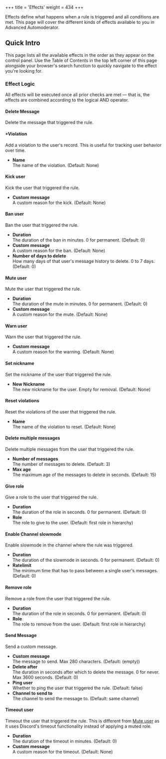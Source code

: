 +++
title = 'Effects'
weight = 434
+++

Effects define what happens when a rule is triggered and all conditions are met. This page will cover the different
kinds of effects available to you in Advanced Automoderator.

<!--more-->

## Quick Intro

This page lists all the available effects in the order as they appear on the control panel. Use the Table of Contents
in the top left corner of this page alongside your browser's search function to quickly navigate to the effect you're
looking for.

### Effect Logic

All effects will be executed once all prior checks are met — that is, the effects are combined according to the logical
AND operator.

#### Delete Message

Delete the message that triggered the rule.

#### +Violation

Add a violation to the user's record. This is useful for tracking user behavior over time.

- **Name**<br>
    The name of the violation. (Default: None)

#### Kick user

Kick the user that triggered the rule.

- **Custom message**<br>
    A custom reason for the kick. (Default: None)

#### Ban user

Ban the user that triggered the rule.

- **Duration**<br>
    The duration of the ban in minutes. 0 for permanent. (Default: 0)
- **Custom message**<br>
    A custom reason for the ban. (Default: None)
- **Number of days to delete**<br>
    How many days of that user's message history to delete. 0 to 7 days. (Default: 0)

#### Mute user

Mute the user that triggered the rule.

- **Duration**<br>
    The duration of the mute in minutes. 0 for permanent. (Default: 0)
- **Custom message**<br>
    A custom reason for the mute. (Default: None)

#### Warn user

Warn the user that triggered the rule.

- **Custom message**<br>
    A custom reason for the warning. (Default: None)

#### Set nickname

Set the nickname of the user that triggered the rule.

- **New Nickname**<br>
    The new nickname for the user. Empty for removal. (Default: None)

#### Reset violations

Reset the violations of the user that triggered the rule.

- **Name**<br>
    The name of the violation to reset. (Default: None)

#### Delete multiple messages

Delete multiple messages from the user that triggered the rule.

- **Number of messages**<br>
    The number of messages to delete. (Default: 3)
- **Max age**<br>
    The maximum age of the messages to delete in seconds. (Default: 15)

#### Give role

Give a role to the user that triggered the rule.

- **Duration**<br>
    The duration of the role in seconds. 0 for permanent. (Default: 0)
- **Role**<br>
    The role to give to the user. (Default: first role in hierarchy)

#### Enable Channel slowmode

Enable slowmode in the channel where the rule was triggered.

- **Duration**<br>
    The duration of the slowmode in seconds. 0 for permanent. (Default: 0)
- **Ratelimit**<br>
    The minimum time that has to pass between a single user's messages. (Default: 0)

#### Remove role

Remove a role from the user that triggered the rule.

- **Duration**<br>
    The duration of the role in seconds. 0 for permanent. (Default: 0)
- **Role**<br>
    The role to remove from the user. (Default: first role in hierarchy)

#### Send Message

Send a custom message.

- **Custom message**<br>
    The message to send. Max 280 characters. (Default: (empty))
- **Delete after**<br>
    The duration in seconds after which to delete the message. 0 for never. Max 3600 seconds. (Default: 0)
- **Ping user**<br>
    Whether to ping the user that triggered the rule. (Default: false)
- **Channel to send to**<br>
    The channel to send the message to. (Default: same channel)

#### Timeout user

Timeout the user that triggered the rule. This is different from [Mute user](#mute-user) as it uses Discord's timeout
functionality instead of applying a muted role.

- **Duration**<br>
    The duration of the timeout in minutes. (Default: 0)
- **Custom message**<br>
    A custom reason for the timeout. (Default: None)
